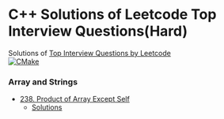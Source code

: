 # C++ Solutions of Leetcode Top Interview Questions(Hard)
Solutions of [Top Interview Questions by Leetcode](https://leetcode.com/explore/interview/card/top-interview-questions-hard/)  
[![CMake](https://github.com/JasonNFS/Leetcode-Top-Interview-Questions/actions/workflows/cmake.yml/badge.svg)](https://github.com/JasonNFS/Leetcode-Top-Interview-Questions/actions/workflows/cmake.yml)
###  Array and Strings
* [238\. Product of Array Except Self](
   https://leetcode.com/problems/product-of-array-except-self/)
    - [Solutions](src/num238.hpp)
